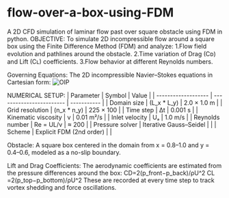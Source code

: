 # flow-over-a-box-using-FDM
A 2D CFD simulation of laminar flow past over square obstacle using FDM in python.
OBJECTIVE: To simulate 2D incompressible flow around a square box using the Finite Difference Method (FDM) and analyze:
               1.Flow field evolution and pathlines around the obstacle.
              2.Time variation of Drag (Cᴅ) and Lift (Cʟ) coefficients.
              3.Flow behavior at different Reynolds numbers.
              
Governing Equations:
The 2D incompressible Navier–Stokes equations in Cartesian form:
![OIP](https://github.com/user-attachments/assets/0ec4ba43-aa3e-4756-b588-728ee93fbd3d)

NUMERICAL SETUP:
| Parameter           | Symbol                   | Value       |
| ------------------- | ------------------------ | ----------- |
| Domain size         | (L_x * L_y)         | 2.0 × 1.0 m |
| Grid resolution     | (n_x * n_y)         | 225 × 100   |
| Time step           | Δt                       | 0.001 s     |
| Kinematic viscosity | ν                        | 0.01 m²/s   |
| Inlet velocity      | Uₐ                       | 1.0 m/s     |
| Reynolds number     | Re = UL/ν                | ≈ 200       |
| Pressure solver     | Iterative Gauss–Seidel   |             |
| Scheme              | Explicit FDM (2nd order) |             |

Obstacle:
A square box centered in the domain from x = 0.8–1.0 and y = 0.4–0.6, modeled as a no-slip
boundary.

Lift and Drag Coefficients:
The aerodynamic coefficients are estimated from the pressure differences around the box:
CD​=2(p_front​−p_back​)/ρU^2
CL​=2(p_top​−p_bottom​)​/ρU^2
These are recorded at every time step to track vortex shedding and force oscillations.


